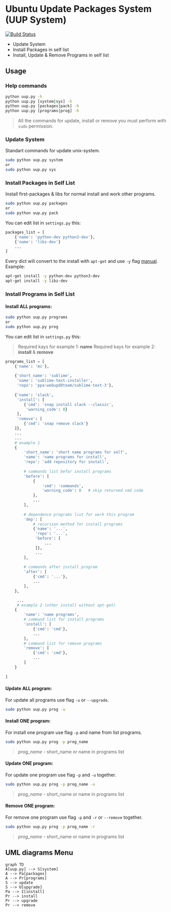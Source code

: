 # Ubuntu Update Packages System (UUP System)

[![Build Status](https://img.shields.io/badge/python-3.5-blue.svg?style=flat)](#)

- Update System
- Install Packages in self list
- Install, Update & Remove Programs in self list

## Usage

### Help commands
```bash
python uup.py -h
python uup.py [system|sys] -h
python uup.py [packages|pack] -h
python uup.py [programs|prog] -h
```

> All the commands for update, install or remove you must perform with `sudo` permission.

### Update System

Standart commands for update unix-system.

```bash
sudo python uup.py system
or
sudo python uup.py sys
```

### Install Packages in Self List

Install first-packages & libs for normal install and work other programs.  

```bash
sudo python uup.py packages
or
sudo python uup.py pack
```

You can edit list in `settings.py`  this:
```python
packages_list = [
	{'name': 'python-dev python3-dev'},
	{'name': 'libz-dev'}
	...
]
```
Every dict will convert to the install with `apt-get` and use `-y` flag [manual](https://linux.die.net/man/8/apt-get).
Example:
```bash
apt-get install -y python-dev python3-dev
apt-get install -y libz-dev
```

### Install Programs in Self List

#### Install ALL programs: 
```bash
sudo python uup.py programs
or
sudo python uup.py prog
```
You can edit list in `settings.py`  this:
>Required kays for example 1: **name**
>Required kays for example 2: **install** & **remove**
```python
programs_list = [
	{'name': 'mc'},
	
	{'short_name': 'sublime',
	 'name': 'sublime-text-installer',
	 'repo': 'ppa:webupd8team/sublime-text-3'},
	 
	{'name': 'slack',  
	 'install': [  
	    {'cmd': 'snap install slack --classic',
	     'warning_code': 0}  
	 ],  
	 'remove': [  
	    {'cmd': 'snap remove slack'}  
	]},
	...
	...
	# example 1
	{
		'short_name': 'short name programs for self',
		'name': 'name programs for install',
		'repo': 'add repository for install',
		 
		# commands list befor install programs
		'before': [
			{
			    'cmd': 'commands',
			    'warning_code': 0   # skip returned cmd code 
		    },
		    ...
		],
		
		# dependence programs list for work this program
		'dep': [
			# recursion method for install programs
			{'name': '...',  
			 'repo': '...',  
			 'before': [  
			     ...  
			 ]},
			 ...
		],
		
		# commands after install program
		'after': [
			{'cmd': '...'},
			...
		],		
	},

	 ...
	 # example 2 (other install without apt-get) 
	{
		'name': 'name programs',
		# command list for install programs  
		'install': [
			{'cmd': 'cmd'},
			...
		],  
		# command list for remove programs
		'remove': [
			{'cmd': 'cmd'},
			...
		]
	}
	
]
```

#### Update ALL program: 

For update all programs use flag `-u` or `--upgrade`.
```bash
sudo python uup.py prog -u
```

#### Install ONE program: 

For install one program use flag `-p` and name from list programs.
```bash
sudo python uup.py prog -p prog_name
```
> *prog_name* - short_name or name in programs list

#### Update ONE program: 

For update one program use flag `-p` and `-u` together.
```bash
sudo python uup.py prog -p prog_name -u
```
> *prog_name* - short_name or name in programs list

#### Remove ONE program: 

For remove one program use flag `-p` and `-r` or `--remove` together.
```bash
sudo python uup.py prog -p prog_name -r
```
> *prog_name* - short_name or name in programs list


## UML diagrams Menu

```mermaid
graph TD
A[uup.py] --> S[system]
A --> Pa[packages]
A --> Pr[programs]
S --> update
S --> U[upgrade]
Pa --> I[install]
Pr --> install
Pr --> upgrade
Pr --> remove

```
